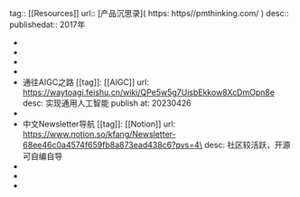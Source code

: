 tag:: [[Resources]] 
url:: [产品沉思录]( https: https//pmthinking.com/ ) 
desc:: 
publishedat:: 2017年

-
-
-
-
- 通往AIGC之路
  [[tag]]: [[AIGC]]
  url: https://waytoagi.feishu.cn/wiki/QPe5w5g7UisbEkkow8XcDmOpn8e
  desc: 实现通用人工智能
  publish at: 20230426
-
- 中文Newsletter导航
  [[tag]]: [[Notion]]
  url: https://www.notion.so/kfang/Newsletter-68ee46c0a4574f659fb8a873ead438c6?pvs=4\
  desc: 社区较活跃，开源可自编自导
-
-
-